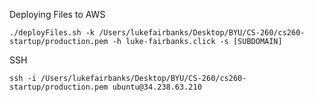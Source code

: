 
Deploying Files to AWS

`./deployFiles.sh -k /Users/lukefairbanks/Desktop/BYU/CS-260/cs260-startup/production.pem -h luke-fairbanks.click -s [SUBDOMAIN]`

SSH

`ssh -i /Users/lukefairbanks/Desktop/BYU/CS-260/cs260-startup/production.pem ubuntu@34.238.63.210`


